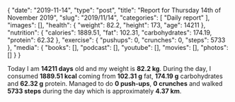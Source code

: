{
    "date": "2019-11-14",
    "type": "post",
    "title": "Report for Thursday 14th of November 2019",
    "slug": "2019\/11\/14",
    "categories": [
        "Daily report"
    ],
    "images": [],
    "health": {
        "weight": 82.2,
        "height": 173,
        "age": 14211
    },
    "nutrition": {
        "calories": 1889.51,
        "fat": 102.31,
        "carbohydrates": 174.19,
        "protein": 62.32
    },
    "exercise": {
        "pushups": 0,
        "crunches": 0,
        "steps": 5733
    },
    "media": {
        "books": [],
        "podcast": [],
        "youtube": [],
        "movies": [],
        "photos": []
    }
}

Today I am <strong>14211 days</strong> old and my weight is <strong>82.2 kg</strong>. During the day, I consumed <strong>1889.51 kcal</strong> coming from <strong>102.31 g</strong> fat, <strong>174.19 g</strong> carbohydrates and <strong>62.32 g</strong> protein. Managed to do <strong>0 push-ups</strong>, <strong>0 crunches</strong> and walked <strong>5733 steps</strong> during the day which is approximately <strong>4.37 km</strong>.